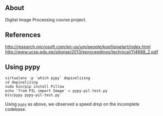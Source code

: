 About
-----

Digital Image Processing course project.

References
----------

http://research.microsoft.com/en-us/um/people/kopf/pixelart/index.html
http://www.ucsp.edu.pe/sibgrapi2013/eproceedings/technical/114688_2.pdf

Using pypy
----------

    virtualenv -p `which pypy` depixelizing
    cd depixelizing
    sudo bin/pip install Pillow
    echo 'from PIL import Image' > pypy-pil-test.py
    bin/pypy pypy-pil-test.py

Using `pypy` as above, we observed a speed *drop* on the incomplete codebase.
